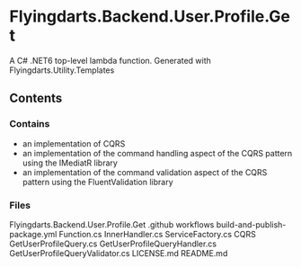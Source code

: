 # Flyingdarts.Backend.User.Profile.Get
A C# .NET6 top-level lambda function.
Generated with Flyingdarts.Utility.Templates

## Contents

### Contains
- an implementation of CQRS
- an implementation of the command handling aspect of the CQRS pattern using the IMediatR library
- an implementation of the command validation aspect of the CQRS pattern using the FluentValidation library

### Files
Flyingdarts.Backend.User.Profile.Get
    .github
        workflows
            build-and-publish-package.yml
    Function.cs
    InnerHandler.cs
    ServiceFactory.cs
    CQRS
        GetUserProfileQuery.cs
        GetUserProfileQueryHandler.cs
        GetUserProfileQueryValidator.cs
    LICENSE.md
    README.md